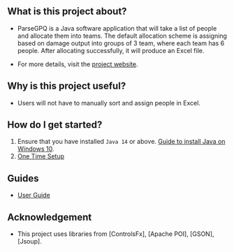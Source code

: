 ## What is this project about? 
* ParseGPQ is a Java software application that will take a list of people and allocate them into teams. 
The default allocation scheme is assigning based on damage output into groups of 3 team, where each team has 6 people.
After allocating successfully, it will produce an Excel file. 
  
* For more details, visit the [project website](https://tanweijie123.github.io/ParseGPQ/).
  
## Why is this project useful? 
* Users will not have to manually sort and assign people in Excel.

## How do I get started? 
1. Ensure that you have installed `Java 14` or above. [Guide to install Java on Windows 10](https://devwithus.com/install-java-windows-10/).
2. [One Time Setup](FirstTimeSetup.md)

## Guides
* [User Guide](UserGuide.md)

## Acknowledgement
* This project uses libraries from [ControlsFx], [Apache POI], [GSON], [Jsoup].
